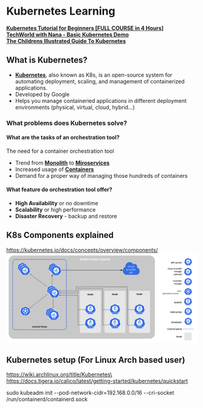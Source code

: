 # Kubernetes Learning

[**Kubernetes Tutorial for Beginners [FULL COURSE in 4 Hours]**](https://www.youtube.com/watch?v=X48VuDVv0do&t=490s&ab_channel=TechWorldwithNana)\
[**TechWorld with Nana - Basic Kubernetes Demo**](https://gitlab.com/nanuchi/youtube-tutorial-series/-/tree/master)\
[**The Childrens Illustrated Guide To Kubernetes**](https://www.cncf.io/phippy/the-childrens-illustrated-guide-to-kubernetes/)

## What is Kubernetes?

- [**Kubernetes**](https://kubernetes.io/), also known as K8s, is an open-source system for automating deployment, scaling, and management of containerized applications.
- Developed by Google
- Helps you manage containeried applications in different deployment environments (physical, virtual, cloud, hybrid...)

### What problems does Kubernetes solve?

#### What are the tasks of an orchestration tool?

The need for a container orchestration tool

- Trend from [**Monolith**](https://microservices.io/patterns/monolithic.html) to [**Miroservices**](https://microservices.io/)
- Increased usage of [**Containers**](https://www.docker.com/resources/what-container/)
- Demand for a proper way of managing those hundreds of containers

#### What feature do orchestration tool offer?

- **High Availability** or no downtime
- **Scalability** or high performance
- **Disaster Recovery** - backup and restore

## K8s Components explained

https://kubernetes.io/docs/concepts/overview/components/
![components](components.png)

## Kubernetes setup (For Linux Arch based user)

https://wiki.archlinux.org/title/Kubernetes\
https://docs.tigera.io/calico/latest/getting-started/kubernetes/quickstart

sudo kubeadm init --pod-network-cidr=192.168.0.0/16 --cri-socket /run/containerd/containerd.sock
